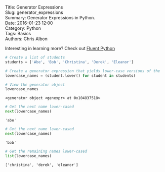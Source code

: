 Title: Generator Expressions  
Slug: generator_expressions  
Summary: Generator Expressions in Python.    
Date: 2016-01-23 12:00  
Category: Python  
Tags: Basics    
Authors: Chris Albon  

Interesting in learning more? Check out [Fluent Python](http://amzn.to/2jYU506)


```python
# Create a list of students
students = ['Abe', 'Bob', 'Christina', 'Derek', 'Eleanor']
```


```python
# Create a generator expression that yields lower-case versions of the student's names
lowercase_names = (student.lower() for student in students)
```


```python
# View the generator object
lowercase_names
```




    <generator object <genexpr> at 0x104837518>




```python
# Get the next name lower-cased
next(lowercase_names)
```




    'abe'




```python
# Get the next name lower-cased
next(lowercase_names)
```




    'bob'




```python
# Get the remaining names lower-cased
list(lowercase_names)
```




    ['christina', 'derek', 'eleanor']


